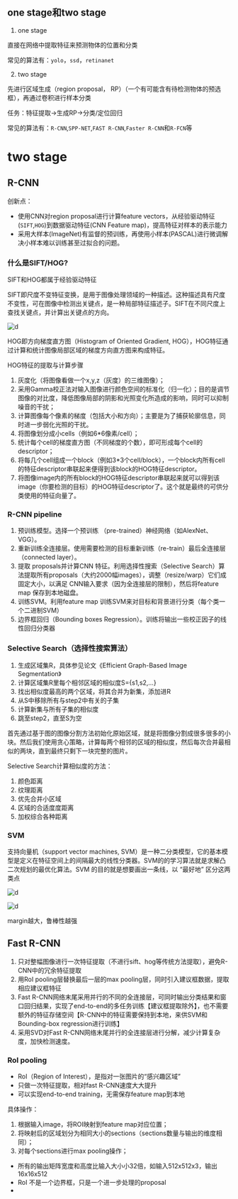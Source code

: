 ## one stage和two stage
1. one stage

直接在网络中提取特征来预测物体的位置和分类

常见的算法有：`yolo`，`ssd`，`retinanet`

2. two stage

先进行区域生成（region proposal， RP）（一个有可能含有待检测物体的预选框），再通过卷积进行样本分类

任务：特征提取->生成RP->分类/定位回归

常见的算法有：`R-CNN`,`SPP-NET`,`FAST R-CNN`,`Faster R-CNN`和`R-FCN`等

# two stage
## R-CNN

创新点：
- 使用CNN对region proposal进行计算feature vectors，从经验驱动特征(`SIFT`,`HOG`)到数据驱动特征(CNN Feature map)，提高特征对样本的表示能力
- 采用大样本(ImageNet)有监督的预训练，再使用小样本(PASCAL)进行微调解决小样本难以训练甚至过拟合的问题。

### 什么是SIFT/HOG?

SIFT和HOG都属于经验驱动特征

SIFT即尺度不变特征变换，是用于图像处理领域的一种描述。这种描述具有尺度不变性，可在图像中检测出关键点，是一种局部特征描述子。SIFT在不同尺度上查找关键点，并计算出关键点的方向。

![d](https://img-blog.csdnimg.cn/20190316212036359.png)



HOG即方向梯度直方图（Histogram of Oriented Gradient, HOG），HOG特征通过计算和统计图像局部区域的梯度方向直方图来构成特征。

HOG特征的提取与计算步骤

1. 灰度化（将图像看做一个x,y,z（灰度）的三维图像）；
2. 采用Gamma校正法对输入图像进行颜色空间的标准化（归一化）；目的是调节图像的对比度，降低图像局部的阴影和光照变化所造成的影响，同时可以抑制噪音的干扰；
3. 计算图像每个像素的梯度（包括大小和方向）；主要是为了捕获轮廓信息，同时进一步弱化光照的干扰。
4. 将图像划分成小cells（例如6*6像素/cell）；
5. 统计每个cell的梯度直方图（不同梯度的个数），即可形成每个cell的descriptor；
6. 将每几个cell组成一个block（例如3*3个cell/block），一个block内所有cell的特征descriptor串联起来便得到该block的HOG特征descriptor。
7. 将图像image内的所有block的HOG特征descriptor串联起来就可以得到该image（你要检测的目标）的HOG特征descriptor了。这个就是最终的可供分类使用的特征向量了。

### R-CNN pipeline
1. 预训练模型。选择一个预训练 （pre-trained）神经网络（如AlexNet、VGG）。
2. 重新训练全连接层。使用需要检测的目标重新训练（re-train）最后全连接层（connected layer）。
3. 提取 proposals并计算CNN 特征。利用选择性搜索（Selective Search）算法提取所有proposals（大约2000幅images），调整（resize/warp）它们成固定大小，以满足 CNN输入要求（因为全连接层的限制），然后将feature map 保存到本地磁盘。
4. 训练SVM。利用feature map 训练SVM来对目标和背景进行分类（每个类一个二进制SVM）
5. 边界框回归（Bounding boxes Regression）。训练将输出一些校正因子的线性回归分类器

### Selective Search（选择性搜索算法）
1. 生成区域集R，具体参见论文《Efficient Graph-Based Image Segmentation》
2. 计算区域集R里每个相邻区域的相似度S={s1,s2,…}
3. 找出相似度最高的两个区域，将其合并为新集，添加进R
4. 从S中移除所有与step2中有关的子集
5. 计算新集与所有子集的相似度
6. 跳至step2，直至S为空

首先通过基于图的图像分割方法初始化原始区域，就是将图像分割成很多很多的小块。然后我们使用贪心策略，计算每两个相邻的区域的相似度，然后每次合并最相似的两块，直到最终只剩下一块完整的图片。

Selective Search计算相似度的方法：
1. 颜色距离
2. 纹理距离
3. 优先合并小区域
4. 区域的合适度度距离
5. 加权综合各种距离

### SVM
支持向量机（support vector machines, SVM）是一种二分类模型，它的基本模型是定义在特征空间上的间隔最大的线性分类器。SVM的的学习算法就是求解凸二次规划的最优化算法。SVM 的目的就是想要画出一条线，以 “最好地” 区分这两类点

![d](https://img-blog.csdnimg.cn/20190302091934374.png)

![d](https://img-blog.csdnimg.cn/20190302091934374.png)

margin越大，鲁棒性越强

## Fast R-CNN
1. 只对整幅图像进行一次特征提取（不进行sift、hog等传统方法提取），避免R-CNN中的冗余特征提取
2. 用RoI pooling层替换最后一层的max pooling层，同时引入建议框数据，提取相应建议框特征
3. Fast R-CNN网络末尾采用并行的不同的全连接层，可同时输出分类结果和窗口回归结果，实现了end-to-end的多任务训练【建议框提取除外】，也不需要额外的特征存储空间【R-CNN中的特征需要保持到本地，来供SVM和Bounding-box regression进行训练】
4. 采用SVD对Fast R-CNN网络末尾并行的全连接层进行分解，减少计算复杂度，加快检测速度。

### RoI pooling
- RoI（Region of Interest），是指对一张图片的“感兴趣区域”
- 只做一次特征提取，相对fast R-CNN速度大大提升
- 可以实现end-to-end training，无需保存feature map到本地

具体操作：
1. 根据输入image，将ROI映射到feature map对应位置；
2. 将映射后的区域划分为相同大小的sections（sections数量与输出的维度相同）；
3. 对每个sections进行max pooling操作；

- 所有的输出矩阵宽度和高度比输入大小小32倍，如输入512x512x3，输出16x16x512
-  RoI 不是一个边界框，只是一个进一步处理的proposal
-  
